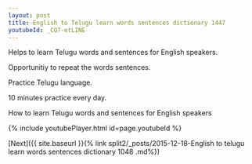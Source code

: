 ```yaml
---
layout: post
title: English to Telugu learn words sentences dictionary 1447 
youtubeId: _CQ7-etLINE
---
```

 
 
Helps to learn Telugu words and sentences for English speakers.

Opportunitiy to repeat the words sentences. 

Practice Telugu language. 
 
10 minutes practice every day. 
 
How to learn Telugu words and sentences for English speakers 
 
{% include youtubePlayer.html id=page.youtubeId %}
 
 
[Next]({{ site.baseurl }}{% link  split2/_posts/2015-12-18-English to telugu learn words sentences dictionary 1048 .md%})
 
